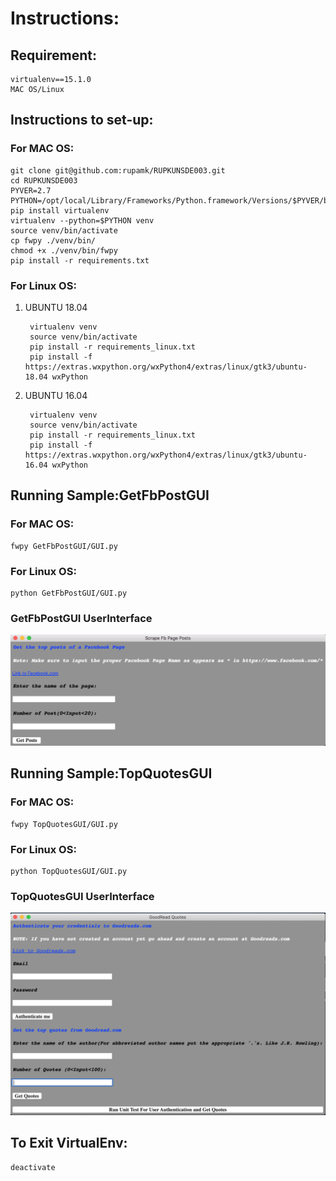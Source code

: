 # Instructions: 

## Requirement: 
    virtualenv==15.1.0
    MAC OS/Linux

## Instructions to set-up:

### For MAC OS:

    git clone git@github.com:rupamk/RUPKUNSDE003.git
    cd RUPKUNSDE003
    PYVER=2.7
    PYTHON=/opt/local/Library/Frameworks/Python.framework/Versions/$PYVER/bin/python$PYVER
    pip install virtualenv
    virtualenv --python=$PYTHON venv
    source venv/bin/activate
    cp fwpy ./venv/bin/
    chmod +x ./venv/bin/fwpy
    pip install -r requirements.txt

### For Linux OS:

1. UBUNTU 18.04

		virtualenv venv
		source venv/bin/activate
		pip install -r requirements_linux.txt
		pip install -f https://extras.wxpython.org/wxPython4/extras/linux/gtk3/ubuntu-18.04 wxPython

2. UBUNTU 16.04

		virtualenv venv
		source venv/bin/activate
		pip install -r requirements_linux.txt
		pip install -f https://extras.wxpython.org/wxPython4/extras/linux/gtk3/ubuntu-16.04 wxPython

## Running Sample:GetFbPostGUI

### For MAC OS:

    fwpy GetFbPostGUI/GUI.py 
    
### For Linux OS:

	python GetFbPostGUI/GUI.py 

### GetFbPostGUI UserInterface

![alt text](https://github.com/rupamk/RUPKUNSDE003/blob/master/GetFbPostGUI/GetFbPostGUI.png)
        
## Running Sample:TopQuotesGUI

### For MAC OS:

    fwpy TopQuotesGUI/GUI.py 
    
### For Linux OS:

	python TopQuotesGUI/GUI.py 

### TopQuotesGUI UserInterface

![alt text](https://github.com/rupamk/RUPKUNSDE003/blob/master/TopQuotesGUI/QuotesGUI.png)

## To Exit VirtualEnv:

    deactivate


    

